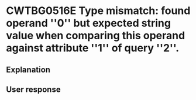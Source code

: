 # CWTBG0516E Type mismatch: found operand ''0'' but expected string value when comparing this operand against attribute ''1'' of query ''2''.

## Explanation

## User response
